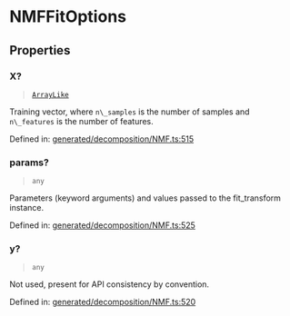 # NMFFitOptions

## Properties

### X?

> [`ArrayLike`](../types/ArrayLike.md)

Training vector, where `n\_samples` is the number of samples and `n\_features` is the number of features.

Defined in:  [generated/decomposition/NMF.ts:515](https://github.com/transitive-bullshit/scikit-learn-ts/blob/92ab806/packages/sklearn/src/generated/decomposition/NMF.ts#L515)

### params?

> `any`

Parameters (keyword arguments) and values passed to the fit\_transform instance.

Defined in:  [generated/decomposition/NMF.ts:525](https://github.com/transitive-bullshit/scikit-learn-ts/blob/92ab806/packages/sklearn/src/generated/decomposition/NMF.ts#L525)

### y?

> `any`

Not used, present for API consistency by convention.

Defined in:  [generated/decomposition/NMF.ts:520](https://github.com/transitive-bullshit/scikit-learn-ts/blob/92ab806/packages/sklearn/src/generated/decomposition/NMF.ts#L520)

